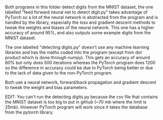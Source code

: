 Both programs in this folder detect digits from the MNIST dataset, the one labelled "feed forward neural net to detect digit.py" takes advantage of PyTorch so a lot of the neural network is abstracted from the program and is handled by the library, especially the loss and gradient descent methods to tweak the weights and biases of the neural network. This one has a higher accuracy of around 95%, and also outputs some example digits from the MNIST dataset.

The one labelled "detecting digits.py" doesn't use any machine learning libraries and has the maths coded into the program (except from dot product which is done through numpy). This gets an accuracy of around 80% but only does 500 iterations whereas the PyTorch program does 1200 so the difference in accuracy could be due to PyTorch being better or due to the lack of data given to the non-PyTorch program.

Both use a neural network, forward/back propagation and gradient descent to tweak the weight and bias parameters.

EDIT: You can't run the detecting digits.py because the csv file that contains the MNIST dataset is too big to put in github (~70 mb where the limit is 25mb). However PyTorch program will work since it takes the database from the pytorch library.
